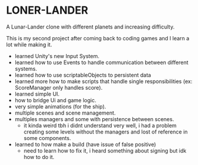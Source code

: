 # LONER-LANDER
A Lunar-Lander clone with different planets and increasing difficulty.

This is my second project after coming back to coding games and I learn a lot while making it.
- learned Unity's new Input System.
- learned how to use Events to handle communication between different systems.
- learned how to use scriptableObjects to persistent data
- learned more how to make scripts that handle single responsibilities (ex: ScoreManager only handles score).
- learned simple UI.
- how to bridge Ui and game logic.
- very simple animations (for the ship).
- multiple scenes and scene management.
- multiples managers and some with persistence between scenes. 
    - it kinda weird tbh i didnt understand very well, i had a problem creating some levels without the managers and lost of reference in some components.
- learned to how make a build (have issue of false positive)
    - need to learn how to fix it, i heard something about signing but idk how to do it.



